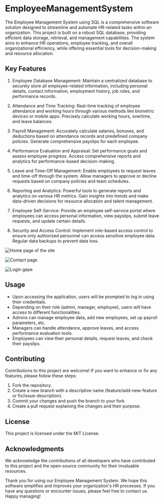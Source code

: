 # EmployeeManagementSystem
The Employee Management System using SQL is a comprehensive software solution designed to streamline and automate HR-related tasks within an organization. This project is built on a robust SQL database, providing efficient data storage, retrieval, and management capabilities. The system aims to enhance HR operations, employee tracking, and overall organizational efficiency, while offering essential tools for decision-making and resource allocation.

## Key Features
1. Employee Database Management: Maintain a centralized database to securely store all employee-related information, including personal details, contact information, employment history, job roles, and performance records.

2. Attendance and Time Tracking: Real-time tracking of employee attendance and working hours through various methods like biometric devices or mobile apps. Precisely calculate working hours, overtime, and leave balances.

3. Payroll Management: Accurately calculate salaries, bonuses, and deductions based on attendance records and predefined company policies. Generate comprehensive payslips for each employee.

4. Performance Evaluation and Appraisal: Set performance goals and assess employee progress. Access comprehensive reports and analytics for performance-based decision-making.

5. Leave and Time-Off Management: Enable employees to request leaves and time-off through the system. Allow managers to approve or decline requests based on company policies and team schedules.

6. Reporting and Analytics: Powerful tools to generate reports and analytics on various HR metrics. Gain insights into trends and make data-driven decisions for resource allocation and talent management.

7. Employee Self-Service: Provide an employee self-service portal where employees can access personal information, view payslips, submit leave requests, and update certain details.

8. Security and Access Control: Implement role-based access control to ensure only authorized personnel can access sensitive employee data. Regular data backups to prevent data loss.

![Home page of the site](https://github.com/CodeWithPrat/EmployeeManagementSystem/assets/139374406/a0c3c8a6-4741-417b-8c49-5a9a5ab4d66d)

![Contact page](https://github.com/CodeWithPrat/EmployeeManagementSystem/assets/139374406/a1772714-e953-47f2-b6ce-a2465bbd319a)

![Login gape](https://github.com/CodeWithPrat/EmployeeManagementSystem/assets/139374406/8c9ecd16-1617-4d37-bdc2-d700c8601fc4)



## Usage
+ Upon accessing the application, users will be prompted to log in using their credentials.
+ Depending on their role (admin, manager, employee), users will have access to different functionalities.
+ Admins can manage employee data, add new employees, set up payroll parameters, etc.
+ Managers can handle attendance, approve leaves, and access performance evaluation tools.
+ Employees can view their personal details, request leaves, and check their payslips.

## Contributing
Contributions to this project are welcome! If you want to enhance or fix any features, please follow these steps:

1. Fork the repository.
2. Create a new branch with a descriptive name (feature/add-new-feature or fix/issue-description).
3. Commit your changes and push the branch to your fork.
4. Create a pull request explaining the changes and their purpose.

## License
This project is licensed under the MIT License.

## Acknowledgments
We acknowledge the contributions of all developers who have contributed to this project and the open-source community for their invaluable resources.

Thank you for using our Employee Management System. We hope this software simplifies and improves your organization's HR processes. If you have any questions or encounter issues, please feel free to contact us. Happy managing!


